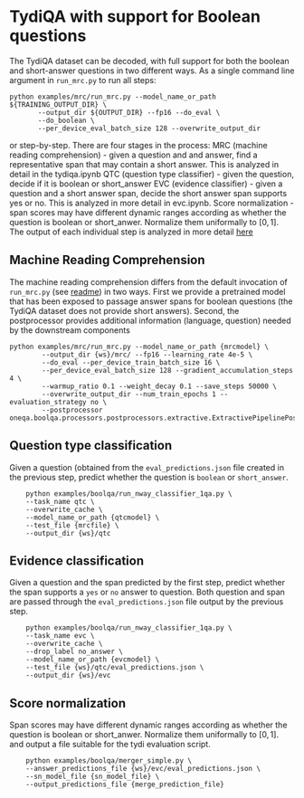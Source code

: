 # TydiQA with support for Boolean questions

The TydiQA dataset can be decoded, with full support for both the boolean and short-answer questions in two different ways.
As a single command line argument in `run_mrc.py` to run all steps:

```shell
python examples/mrc/run_mrc.py --model_name_or_path ${TRAINING_OUTPUT_DIR} \
       --output_dir ${OUTPUT_DIR} --fp16 --do_eval \
       --do_boolean \
       --per_device_eval_batch_size 128 --overwrite_output_dir
```
or step-by-step.
There are four stages in the process:
MRC (machine reading comprehension) - given a question and and answer, find a representative span that may contain a short answer. This is analyzed in detail in the tydiqa.ipynb
QTC (question type classifier) - given the question, decide if it is boolean or short_answer
EVC (evidence classifier) - given a question and a short answer span, decide the short answer span supports yes or no. This is analyzed in more detail in evc.ipynb.
Score normalization - span scores may have different dynamic ranges according as whether the question is boolean or short_anwer. Normalize them uniformally to $[0,1]$.
The output of each individual step is analyzed in more detail [here](../../notebooks/boolqa/eval_predictions.ipynb)

## Machine Reading Comprehension

The machine reading comprehension differs from the default invocation of `run_mrc.py` (see [readme](../mrc/README.md))
in two ways.  First we provide a pretrained model that has been exposed to passage answer spans for boolean questions (the TydiQA
dataset does not provide short answers).  Second, the postprocessor provides additional information (language, question)
needed by the downstream components

```shell
python examples/mrc/run_mrc.py --model_name_or_path {mrcmodel} \
        --output_dir {ws}/mrc/ --fp16 --learning_rate 4e-5 \
        --do_eval --per_device_train_batch_size 16 \
        --per_device_eval_batch_size 128 --gradient_accumulation_steps 4 \
        --warmup_ratio 0.1 --weight_decay 0.1 --save_steps 50000 \
        --overwrite_output_dir --num_train_epochs 1 --evaluation_strategy no \
        --postprocessor oneqa.boolqa.processors.postprocessors.extractive.ExtractivePipelinePostProcessor
```

## Question type classification

Given a question (obtained from the `eval_predictions.json` file created in the previous step, predict
whether the question is `boolean` or `short_answer`.

```shell
    python examples/boolqa/run_nway_classifier_1qa.py \
    --task_name qtc \
    --overwrite_cache \
    --model_name_or_path {qtcmodel} \
    --test_file {mrcfile} \
    --output_dir {ws}/qtc
```
## Evidence classification

Given a question and the span predicted by the first step, predict whether the span supports
a `yes` or `no` answer to question.  Both question and span are passed through the `eval_predictions.json`
file output by the previous step.

```shell
    python examples/boolqa/run_nway_classifier_1qa.py \
    --task_name evc \
    --overwrite_cache \
    --drop_label no_answer \
    --model_name_or_path {evcmodel} \
    --test_file {ws}/qtc/eval_predictions.json \
    --output_dir {ws}/evc
```

## Score normalization

Span scores may have different dynamic ranges according as whether the question is boolean or short_anwer. Normalize them uniformally to $[0,1]$.
and output a file suitable for the tydi evaluation script.

```shell
    python examples/boolqa/merger_simple.py \
    --answer_predictions_file {ws}/evc/eval_predictions.json \
    --sn_model_file {sn_model_file} \
    --output_predictions_file {merge_prediction_file}
```
